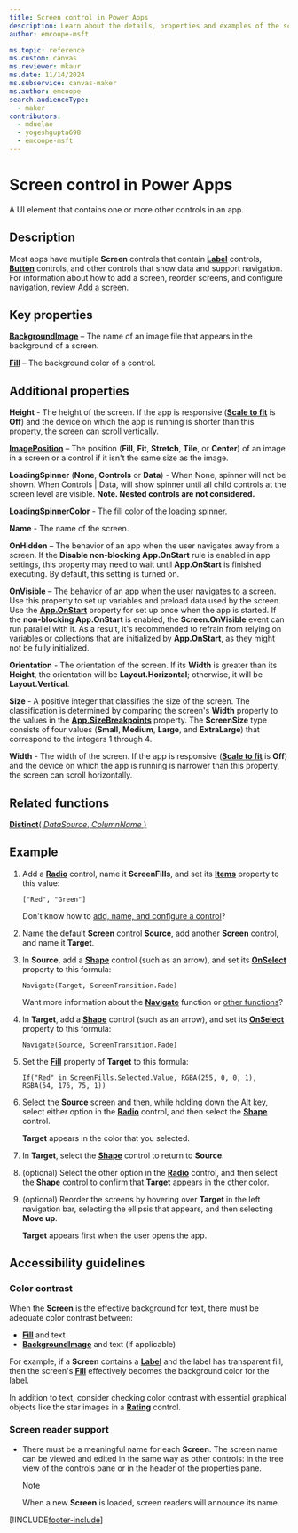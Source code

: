 ```yaml
---
title: Screen control in Power Apps
description: Learn about the details, properties and examples of the screen control in Power Apps.
author: emcoope-msft

ms.topic: reference
ms.custom: canvas
ms.reviewer: mkaur
ms.date: 11/14/2024
ms.subservice: canvas-maker
ms.author: emcoope
search.audienceType: 
  - maker
contributors:
  - mduelae
  - yogeshgupta698
  - emcoope-msft
---
```

# Screen control in Power Apps

A UI element that contains one or more other controls in an app.

## Description

Most apps have multiple **Screen** controls that contain **[Label](control-text-box.md)** controls, **[Button](control-button.md)** controls, and other controls that show data and support navigation. For information about how to add a screen, reorder screens, and configure navigation, review [Add a screen](../add-screen-context-variables.md).

## Key properties

**[BackgroundImage](properties-visual.md)** – The name of an image file that appears in the background of a screen.

**[Fill](properties-color-border.md)** – The background color of a control.

## Additional properties

**Height** - The height of the screen. If the app is responsive ([**Scale to fit**](../set-aspect-ratio-portrait-landscape.md#change-screen-size-and-orientation) is **Off**) and the device on which the app is running is shorter than this property, the screen can scroll vertically.

**[ImagePosition](properties-visual.md)** – The position (**Fill**, **Fit**, **Stretch**, **Tile**, or **Center**) of an image in a screen or a control if it isn't the same size as the image.

**LoadingSpinner** (**None**, **Controls** or **Data**) - When None, spinner will not be shown. When Controls | Data, will show  spinner until all child controls at the screen level are visible. **Note. Nested controls are not considered.**

**LoadingSpinnerColor** - The fill color of the loading spinner.

**Name** - The name of the screen.

**OnHidden** – The behavior of an app when the user navigates away from a screen. If the **Disable non-blocking App.OnStart** rule is enabled in app settings, this property may need to wait until **App.OnStart** is finished executing. By default, this setting is turned on. 

**OnVisible** – The behavior of an app when the user navigates to a screen.  Use this property to set up variables and preload data used by the screen.  Use the [**App.OnStart**](../functions/object-app.md#onstart-property) property for set up once when the app is started. If the **non-blocking App.OnStart** is enabled, the **Screen.OnVisible** event can run parallel with it. As a result, it's recommended to refrain from relying on variables or collections that are initialized by **App.OnStart**, as they might not be fully initialized.

**Orientation** - The orientation of the screen. If its **Width** is greater than its **Height**, the orientation will be **Layout.Horizontal**; otherwise, it will be **Layout.Vertical**.

**Size** - A positive integer that classifies the size of the screen. The classification is determined by comparing the screen's **Width** property to the values in the [**App.SizeBreakpoints**](../functions/signals.md) property. The **ScreenSize** type consists of four values (**Small**, **Medium**, **Large**, and **ExtraLarge**) that correspond to the integers 1 through 4.

**Width** - The width of the screen. If the app is responsive ([**Scale to fit**](../set-aspect-ratio-portrait-landscape.md#change-screen-size-and-orientation) is **Off**) and the device on which the app is running is narrower than this property, the screen can scroll horizontally.

## Related functions

[**Distinct**( *DataSource*, *ColumnName* )](../functions/function-distinct.md)

## Example

1. Add a **[Radio](control-radio.md)** control, name it **ScreenFills**, and set its **[Items](properties-core.md)** property to this value:

    `["Red", "Green"]`

    Don't know how to [add, name, and configure a control](../add-configure-controls.md)?

1. Name the default **Screen** control **Source**, add another **Screen** control, and name it **Target**.

1. In **Source**, add a **[Shape](control-shapes-icons.md)** control (such as an arrow), and set its **[OnSelect](properties-core.md)** property to this formula:

    `Navigate(Target, ScreenTransition.Fade)`

    Want more information about the **[Navigate](../functions/function-navigate.md)** function or [other functions](../formula-reference.md)?

1. In **Target**, add a **[Shape](control-shapes-icons.md)** control (such as an arrow), and set its **[OnSelect](properties-core.md)** property to this formula:

    `Navigate(Source, ScreenTransition.Fade)`

1. Set the **[Fill](properties-color-border.md)** property of **Target** to this formula:

    `If("Red" in ScreenFills.Selected.Value, RGBA(255, 0, 0, 1), RGBA(54, 176, 75, 1))`

1. Select the **Source** screen and then, while holding down the Alt key, select either option in the **[Radio](control-radio.md)** control, and then select the **[Shape](control-shapes-icons.md)** control.

    **Target** appears in the color that you selected.

1. In **Target**, select the **[Shape](control-shapes-icons.md)** control to return to **Source**.

1. (optional) Select the other option in the **[Radio](control-radio.md)** control, and then select the **[Shape](control-shapes-icons.md)** control to confirm that **Target** appears in the other color.

1. (optional) Reorder the screens by hovering over **Target** in the left navigation bar, selecting the ellipsis that appears, and then selecting **Move up**.

    **Target** appears first when the user opens the app.

## Accessibility guidelines

### Color contrast

When the **Screen** is the effective background for text, there must be adequate color contrast between:

- **[Fill](properties-color-border.md)** and text
- **[BackgroundImage](properties-visual.md)** and text (if applicable)

For example, if a **Screen** contains a **[Label](control-text-box.md)** and the label has transparent fill, then the screen's **[Fill](properties-color-border.md)** effectively becomes the background color for the label.

In addition to text, consider checking color contrast with essential graphical objects like the star images in a **[Rating](control-rating.md)** control.

### Screen reader support

- There must be a meaningful name for each **Screen**. The screen name can be viewed and edited in the same way as other controls: in the tree view of the controls pane or in the header of the properties pane.

    > [!NOTE]
  > When a new **Screen** is loaded, screen readers will announce its name.


[!INCLUDE[footer-include](../../../includes/footer-banner.md)]
